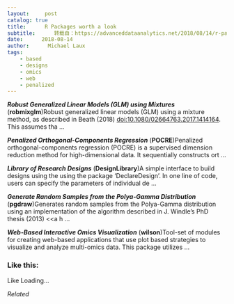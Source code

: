 ```yaml
---
layout:     post
catalog: true
title:      R Packages worth a look
subtitle:      转载自：https://advanceddataanalytics.net/2018/08/14/r-packages-worth-a-look-1242/
date:      2018-08-14
author:      Michael Laux
tags:
    - based
    - designs
    - omics
    - web
    - penalized
---
```


***Robust Generalized Linear Models (GLM) using Mixtures*** (**robmixglm**)Robust generalized linear models (GLM) using a mixture method, as described in Beath (2018) <doi:10.1080/02664763.2017.1414164>. This assumes tha …

***Penalized Orthogonal-Components Regression*** (**POCRE**)Penalized orthogonal-components regression (POCRE) is a supervised dimension reduction method for high-dimensional data. It sequentially constructs ort …

***Library of Research Designs*** (**DesignLibrary**)A simple interface to build designs using the using the package ‘DeclareDesign’. In one line of code, users can specify the parameters of individual de …

***Generate Random Samples from the Polya-Gamma Distribution*** (**pgdraw**)Generates random samples from the Polya-Gamma distribution using an implementation of the algorithm described in J. Windle’s PhD thesis (2013) <<a h …

***Web-Based Interactive Omics Visualization*** (**wilson**)Tool-set of modules for creating web-based applications that use plot based strategies to visualize and analyze multi-omics data. This package utilizes …





### Like this:

Like Loading...


*Related*

